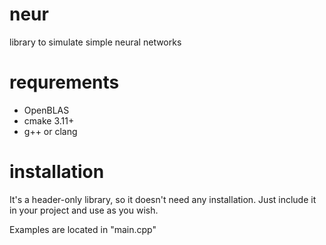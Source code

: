 # neur
library to simulate simple neural networks

# requrements
* OpenBLAS
* cmake 3.11+
* g++ or clang

# installation

It's a header-only library, so it doesn't need any installation. Just include it in your project and use as you wish.

Examples are located in "main.cpp"
